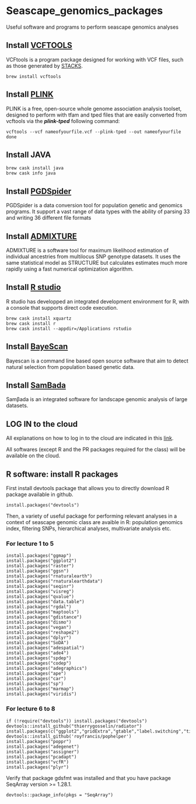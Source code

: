 # Seascape_genomics_packages
Useful software and programs to perform seascape genomics analyses

## Install [VCFTOOLS](http://vcftools.sourceforge.net/)
VCFtools is a program package designed for working with VCF files, such as those generated by [STACKS](http://catchenlab.life.illinois.edu/stacks/).
```{r, engine = 'bash', eval = FALSE}
brew install vcftools
```

## Install [PLINK](http://zzz.bwh.harvard.edu/plink/download.shtml)
PLINK is a free, open-source whole genome association analysis toolset, designed to perform with tfam and tped files that are easily converted from vcftools via the ***plink-tped*** following command:
```{r, engine = 'bash', eval = FALSE}
vcftools --vcf nameofyourfile.vcf --plink-tped --out nameofyourfile
done
```

## Install JAVA
```{r, engine = 'bash', eval = FALSE}
brew cask install java
brew cask info java
```

## Install [PGDSpider](http://www.cmpg.unibe.ch/software/PGDSpider/)
PGDSpider is a data conversion tool for population genetic and genomics programs. 
It support a vast range of data types with the ability of parsing 33 and writing 36 different file formats


## Install [ADMIXTURE](http://software.genetics.ucla.edu/admixture/)
ADMIXTURE is a software tool for maximum likelihood estimation of individual ancestries from multilocus SNP genotype datasets. It uses the same statistical model as STRUCTURE but calculates estimates much more rapidly using a fast numerical optimization algorithm.

## Install [R studio](https://www.rstudio.com/products/rstudio/download/)
R studio has developped an integrated development environment for R, with a console that supports direct code execution.

```{r, engine = 'bash', eval = FALSE}
brew cask install xquartz
brew cask install r
brew cask install --appdir=/Applications rstudio
```

## Install [BayeScan](http://cmpg.unibe.ch/software/BayeScan/download.html) 
Bayescan is a command line based open source software that aim to detect natural selection from population based genetic data.

## Install [SamBada](https://www.epfl.ch/labs/lasig/page-101934-en-html/sambada/)
Samβada is an integrated software for landscape genomic analysis of large datasets.

## LOG IN to the cloud 
All explanations on how to log in to the cloud are indicated in this [link](https://speciationgenomics.github.io/logging_on/).

All softwares (except R and the PR packages required for the class) will be available on the cloud.

## R software: install R packages 
First install devtools package that allows you to directly download R package available in github.
```{r}
install.packages("devtools")
```

Then, a variety of useful package for performing relevant analyses in a context of seascape genomic class are avaible in R: population genomics index, filtering SNPs, hierarchical analyses, multivariate analysis etc.

### For lecture 1 to 5

```{r}
install.packages("ggmap")
install.packages("ggplot2")
install.packages("raster")
install.packages("ggsn")
install.packages("rnaturalearth")
install.packages("rnaturalearthdata")
install.packages("seqinr")
install.packages("visreg")
install.packages("qvalue")
install.packages("data.table")
install.packages("rgdal")
install.packages("maptools")
install.packages("gdistance")
install.packages("dismo")
install.packages("vegan")
install.packages("reshape2")
install.packages("dplyr")
install.packages("SoDA")
install.packages("adespatial")
install.packages("ade4")
install.packages("spdep")
install.packages("codep")
install.packages("adegraphics")
install.packages("ape")
install.packages("car")
install.packages("sp")
install.packages("marmap")
install.packages("viridis") 
```

### For lecture 6 to 8
```{r}
if (!require("devtools")) install.packages("devtools")
devtools::install_github("thierrygosselin/radiator")
install.packages(c("ggplot2","gridExtra","gtable","label.switching","tidyr","devtools"),dependencies=T)
devtools::install_github('royfrancis/pophelper')
install.packages("poppr")
install.packages("adegenet")
install.packages("assigner")
install.packages("pcadapt")
install.packages("vcfR")
install.packages("plyr")
```

Verify that package gdsfmt was installed and that you have package SeqArray version >= 1.28.1.
```{r}
devtools::package_info(pkgs = "SeqArray")
```
